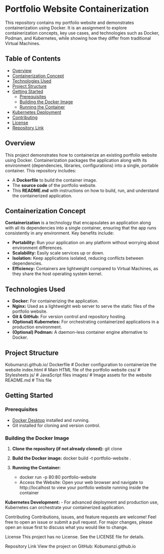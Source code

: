 # Portfolio Website Containerization

This repository contains my portfolio website and demonstrates containerization using Docker. It is an assignment to explore containerization concepts, key use cases, and technologies such as Docker, Podman, and Kubernetes, while showing how they differ from traditional Virtual Machines.

## Table of Contents

- [Overview](#overview)
- [Containerization Concept](#containerization-concept)
- [Technologies Used](#technologies-used)
- [Project Structure](#project-structure)
- [Getting Started](#getting-started)
  - [Prerequisites](#prerequisites)
  - [Building the Docker Image](#building-the-docker-image)
  - [Running the Container](#running-the-container)
- [Kubernetes Deployment](#kubernetes-deployment)
- [Contributing](#contributing)
- [License](#license)
- [Repository Link](#repository-link)

## Overview

This project demonstrates how to containerize an existing portfolio website using Docker. Containerization packages the application along with its environment (dependencies, libraries, configurations) into a single, portable container. This repository includes:

- A **Dockerfile** to build the container image.
- The **source code** of the portfolio website.
- This **README.md** with instructions on how to build, run, and understand the containerized application.

## Containerization Concept

**Containerization** is a technology that encapsulates an application along with all its dependencies into a single container, ensuring that the app runs consistently in any environment. Key benefits include:

- **Portability:** Run your application on any platform without worrying about environment differences.
- **Scalability:** Easily scale services up or down.
- **Isolation:** Keep applications isolated, reducing conflicts between dependencies.
- **Efficiency:** Containers are lightweight compared to Virtual Machines, as they share the host operating system kernel.

## Technologies Used

- **Docker:** For containerizing the application.
- **Nginx:** Used as a lightweight web server to serve the static files of the portfolio website.
- **Git & GitHub:** For version control and repository hosting.
- **(Optional) Kubernetes:** For orchestrating containerized applications in a production environment.
- **(Optional) Podman:** A daemon-less container engine alternative to Docker.

## Project Structure

Kobumanzi.github.io/ 
    Dockerfile # Docker configuration to containerize the website 
    index.html # Main HTML file of the portfolio website 
    css/ # Stylesheets 
    js/ # JavaScript files 
    images/ # Image assets for the website 
    README.md # This file


## Getting Started

### Prerequisites

- [Docker Desktop](https://www.docker.com/products/docker-desktop/) installed and running.
- Git installed for cloning and version control.

### Building the Docker Image

1. **Clone the repository (if not already cloned):**
   git clone <git repository url>

2. **Build the Docker image:**
    docker build -t portfolio-website .

3. **Running the Container:**
    - docker run -p 80:80 portfolio-website
    - Access the Website: Open your web browser and navigate to http://localhost to view your portfolio website running inside the container

**Kubernetes Development:**
    - For advanced deployment and production use, Kubernetes can orchestrate your containerized application.

Contributing
Contributions, issues, and feature requests are welcome! Feel free to open an issue or submit a pull request. For major changes, please open an issue first to discuss what you would like to change.

License
This project has no License. See the LICENSE file for details.

Repository Link
View the project on GitHub: Kobumanzi.github.io